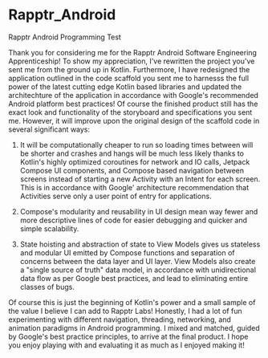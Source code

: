 # Rapptr_Android
Rapptr Android Programming Test

  Thank you for considering me for the Rapptr Android Software Engineering Apprenticeship! To show my appreciation, I've rewritten the project
you've sent me from the ground up in Kotlin. Furthermore, I have redesigned the application outlined in the code scaffold you sent me to harnesss the full power of the latest cutting edge Kotlin based libraries and updated the architechture of the application in accordance with Google's recommended Android platform best practices! 
  Of course the finished product still has the exact look and functionality of the storyboard and specifications you sent me. However, it will improve upon the original design of the scaffold code in several significant ways: 
  
1) It will be computationally cheaper to run so loading times between will be shorter and crashes and hangs will be much less likely thanks to Kotlin's highly optimized coroutines for network and IO calls, Jetpack Compose UI components, and Compose based navigation between screens instead of starting a new Activity with an Intent for each screen. This is in accordance with Google' architecture recommendation that Activities serve only a user point of entry for applications.

2) Compose's modularity and reusability in UI design mean way fewer and more descriptive lines of code for easier debugging and quicker and simple scalability.

3) State hoisting and abstraction of state to View Models gives us stateless and modular UI emitted by Compose functions and separation of concerns between the data layer and UI layer. View Models also create a "single source of truth" data model, in accordance with unidirectional data flow as per Google best practices, and lead to eliminating entire classes of bugs.

Of course this is just the beginning of Kotlin's power and a small sample of the value I believe I can add to Rapptr Labs! Honestly, I had a lot of fun experimenting with different navigation, threading, networking, and animation paradigms in Android programming. I mixed and matched, guided by Google's best practice principles, to arrive at the final product. I hope you enjoy playing with and evaluating it as much as I enjoyed making it!
